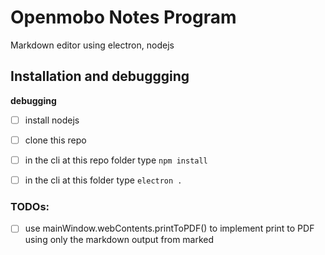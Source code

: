 # Openmobo Notes Program
Markdown editor using electron, nodejs

## Installation and debuggging

**debugging**
 - [ ] install nodejs
 - [ ] clone this repo
 - [ ] in the cli at this repo folder type `npm install`
 - [ ] in the cli at this folder type `electron .`


### TODOs:
 - [ ] use mainWindow.webContents.printToPDF() to implement print to PDF using only the markdown output from marked